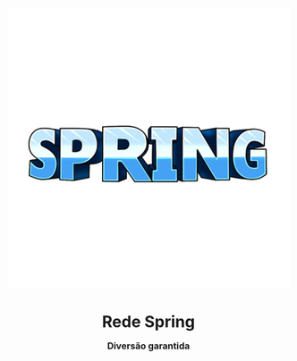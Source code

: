 <div align="center">
<a href="https://redespring.net"><img src="./assets/logo-text.png" /></a>
</div>

<h1 style="text-align: center;"><strong>Rede Spring</strong><br/>
<p style="font-size: 12pt;">Diversão garantida</p>
</h1>
